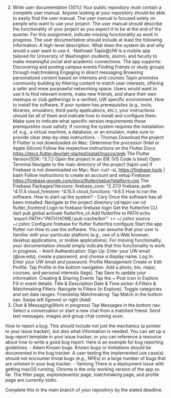 2. Write user documentation (30%)
Your public repository must contain a complete user manual. Anyone looking at your repository should be able to easily find the user manual. The user manual is focused solely on people who want to use your project.
The user manual should describe the functionality of your project as you expect it to be at the end of the quarter. For this assignment, indicate missing functionality as work in progress.
The user documentation should include at least the following information:
A high-level description. What does the system do and why would a user want to use it. -Nathnael
Tapin@UW is a mobile app tailored for University of Washington students, alumni, and faculty to make meaningful social and academic connections. The app supports: 
Discovering and posting campus events
Finding friends or study groups through matchmaking
Engaging in direct messaging
Browsing personalized content based on interests and courses
Tapin promotes community building by filtering content to match user interests, offering a safer and more purposeful networking space. Users would want to use it to find relevant events, make new friends, and share their own meetups or club gatherings in a verified, UW specific environment. 
How to install the software. If your system has prerequisites (e.g., tools, libraries, emulators, third-party applications, etc.), your instructions should list all of them and indicate how to install and configure them. Make sure to indicate what specific version requirements these prerequisites must satisfy. If running the system requires the installation of, e.g., a virtual machine, a database, or an emulator, make sure to provide clear step-by-step instructions. - Thomas
Download the project
If Flutter is not downloaded on Mac:
Determine the processor (Intel or Apple Silicon)
Follow the respective instructions on the Flutter Docs: https://docs.flutter.dev/get-started/install/macos/web
The Flutter Version/SDK: ^3.7.2
Open the project in an IDE (VS Code is best)
Open Terminal
Navigate to the main directory of the project (tapin-uw)
If Firebase is not downloaded on Mac:
Run: curl -sL https://firebase.tools | bash
Follow instructions to create an account and setup Firebase: https://firebase.google.com/docs/flutter/setup?platform=ios
The Firebase Packages/Versions: 
firebase_core: ^2.27.0
firebase_auth: ^4.17.4
cloud_firestore: ^4.15.5
cloud_functions: ^4.6.5
How to run the software. How to start up the system? - Cory
Once the software has all been installed:
Navigate to the project directory
cd tapin-uw
cd flutter_frontend
Login to firebase
firebase login
Get the flutterfire CLI
dart pub global activate flutterfire_cli
Add flutterfire to PATH 
echo 'export PATH="$PATH:$HOME/.pub-cache/bin"' >> ~/.zshrc
source ~/.zshrc
Configure firebase for flutter
flutterfire configure
Start the app
flutter run
How to use the software. You can assume that your user is familiar with your particular platform (e.g., use of a Web browser, desktop applications, or mobile applications). For missing functionality, your documentation should simply indicate that this functionality is work in progress. - Amrit
Authentication:
Sign Up:
Enter your UW email (@uw.edu), create a password, and choose a display name.
Log In:
Enter your UW email and password.
Profile Management
Create or Edit Profile:
Tap Profile in the bottom navigation.
Add a photo, bio, major, courses, and personal interests (tags).
Tap Save to update your information.
Creating & Sharing Events
Tap the + Post icon in Explore.
Fill in event details:
Title & Description
Date & Time picker
4.Filters & Matchmaking
Filters:
Navigate to Filters (in Explore).
Toggle categories and set date ranges.
Friendship Matchmaking:
Tap Match in the bottom nav.
Swipe left (Ignore) or right (Add)
5. Chat & Messaging(Work in progress)
Tap Messages in the bottom nav.
Select a conversation or start a new chat from a matched friend.
Send text messages; images and group chat coming soon.




How to report a bug. This should include not just the mechanics (a pointer to your issue tracker), but also what information is needed. You can set up a bug-report template in your issue tracker, or you can reference a resource about how to write a good bug report. Here is an example for bug reporting guidelines. - Adam
Known bugs. Known bugs or limitations should be documented in the bug tracker. A user testing the implemented use case(s) should not encounter trivial bugs (e.g., NPEs) or a large number of bugs that are unlisted in your bug tracker. - Yantong
There is a deployment issue with getting macOS running. Chrome is the only working version of the app so far.
The filter page, explore(events) page, matchmaking page, and profile page are currently static.

Complete this in the main branch of your repository by the stated deadline.
